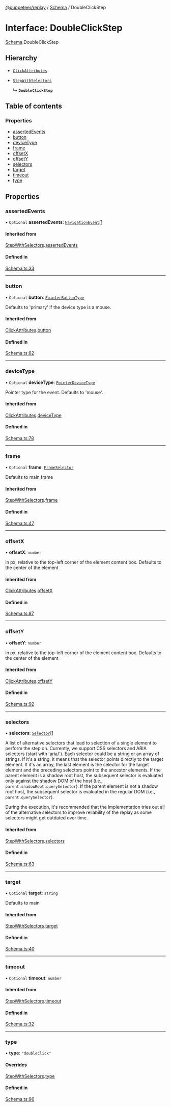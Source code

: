 [@puppeteer/replay](../README.md) / [Schema](../modules/Schema.md) / DoubleClickStep

# Interface: DoubleClickStep

[Schema](../modules/Schema.md).DoubleClickStep

## Hierarchy

- [`ClickAttributes`](Schema.ClickAttributes.md)

- [`StepWithSelectors`](Schema.StepWithSelectors.md)

  ↳ **`DoubleClickStep`**

## Table of contents

### Properties

- [assertedEvents](Schema.DoubleClickStep.md#assertedevents)
- [button](Schema.DoubleClickStep.md#button)
- [deviceType](Schema.DoubleClickStep.md#devicetype)
- [frame](Schema.DoubleClickStep.md#frame)
- [offsetX](Schema.DoubleClickStep.md#offsetx)
- [offsetY](Schema.DoubleClickStep.md#offsety)
- [selectors](Schema.DoubleClickStep.md#selectors)
- [target](Schema.DoubleClickStep.md#target)
- [timeout](Schema.DoubleClickStep.md#timeout)
- [type](Schema.DoubleClickStep.md#type)

## Properties

### assertedEvents

• `Optional` **assertedEvents**: [`NavigationEvent`](Schema.NavigationEvent.md)[]

#### Inherited from

[StepWithSelectors](Schema.StepWithSelectors.md).[assertedEvents](Schema.StepWithSelectors.md#assertedevents)

#### Defined in

[Schema.ts:33](https://github.com/puppeteer/replay/blob/main/src/Schema.ts#L33)

---

### button

• `Optional` **button**: [`PointerButtonType`](../modules/Schema.md#pointerbuttontype)

Defaults to 'primary' if the device type is a mouse.

#### Inherited from

[ClickAttributes](Schema.ClickAttributes.md).[button](Schema.ClickAttributes.md#button)

#### Defined in

[Schema.ts:82](https://github.com/puppeteer/replay/blob/main/src/Schema.ts#L82)

---

### deviceType

• `Optional` **deviceType**: [`PointerDeviceType`](../modules/Schema.md#pointerdevicetype)

Pointer type for the event. Defaults to 'mouse'.

#### Inherited from

[ClickAttributes](Schema.ClickAttributes.md).[deviceType](Schema.ClickAttributes.md#devicetype)

#### Defined in

[Schema.ts:78](https://github.com/puppeteer/replay/blob/main/src/Schema.ts#L78)

---

### frame

• `Optional` **frame**: [`FrameSelector`](../modules/Schema.md#frameselector)

Defaults to main frame

#### Inherited from

[StepWithSelectors](Schema.StepWithSelectors.md).[frame](Schema.StepWithSelectors.md#frame)

#### Defined in

[Schema.ts:47](https://github.com/puppeteer/replay/blob/main/src/Schema.ts#L47)

---

### offsetX

• **offsetX**: `number`

in px, relative to the top-left corner of the element content box. Defaults
to the center of the element

#### Inherited from

[ClickAttributes](Schema.ClickAttributes.md).[offsetX](Schema.ClickAttributes.md#offsetx)

#### Defined in

[Schema.ts:87](https://github.com/puppeteer/replay/blob/main/src/Schema.ts#L87)

---

### offsetY

• **offsetY**: `number`

in px, relative to the top-left corner of the element content box. Defaults
to the center of the element

#### Inherited from

[ClickAttributes](Schema.ClickAttributes.md).[offsetY](Schema.ClickAttributes.md#offsety)

#### Defined in

[Schema.ts:92](https://github.com/puppeteer/replay/blob/main/src/Schema.ts#L92)

---

### selectors

• **selectors**: [`Selector`](../modules/Schema.md#selector)[]

A list of alternative selectors that lead to selection of a single element to perform the step on.
Currently, we support CSS selectors and ARIA selectors (start with 'aria/'). Each selector
could be a string or an array of strings. If it's a string, it means that the selector points directly to the target
element. If it's an array, the last element is the selector for the target element and the preceding selectors
point to the ancestor elements. If the parent element is a shadow root host, the subsequent
selector is evaluated only against the shadow DOM of the host (i.e., `parent.shadowRoot.querySelector`). If the parent
element is not a shadow root host, the subsequent selector is evaluated in the regular DOM (i.e., `parent.querySelector`).

During the execution, it's recommended that the implementation tries out all of the alternative selectors to improve
reliability of the replay as some selectors might get outdated over time.

#### Inherited from

[StepWithSelectors](Schema.StepWithSelectors.md).[selectors](Schema.StepWithSelectors.md#selectors)

#### Defined in

[Schema.ts:63](https://github.com/puppeteer/replay/blob/main/src/Schema.ts#L63)

---

### target

• `Optional` **target**: `string`

Defaults to main

#### Inherited from

[StepWithSelectors](Schema.StepWithSelectors.md).[target](Schema.StepWithSelectors.md#target)

#### Defined in

[Schema.ts:40](https://github.com/puppeteer/replay/blob/main/src/Schema.ts#L40)

---

### timeout

• `Optional` **timeout**: `number`

#### Inherited from

[StepWithSelectors](Schema.StepWithSelectors.md).[timeout](Schema.StepWithSelectors.md#timeout)

#### Defined in

[Schema.ts:32](https://github.com/puppeteer/replay/blob/main/src/Schema.ts#L32)

---

### type

• **type**: `"doubleClick"`

#### Overrides

[StepWithSelectors](Schema.StepWithSelectors.md).[type](Schema.StepWithSelectors.md#type)

#### Defined in

[Schema.ts:96](https://github.com/puppeteer/replay/blob/main/src/Schema.ts#L96)
